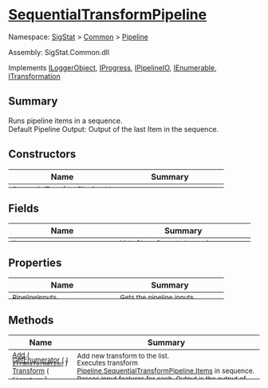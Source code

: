 # [SequentialTransformPipeline](./SequentialTransformPipeline.md)

Namespace: [SigStat]() > [Common](./../README.md) > [Pipeline](./README.md)

Assembly: SigStat.Common.dll

Implements [ILoggerObject](./../ILoggerObject.md), [IProgress](./../Helpers/IProgress.md), [IPipelineIO](./IPipelineIO.md), [IEnumerable](https://docs.microsoft.com/en-us/dotnet/api/System.Collections.IEnumerable), [ITransformation](./../ITransformation.md)

## Summary
Runs pipeline items in a sequence.  <br>Default Pipeline Output: Output of the last Item in the sequence.

## Constructors

| Name | Summary | 
| --- | --- | 
| <sub>SequentialTransformPipeline (  )</sub><div style="margin: -28px 0px 0px 0px;"><img width=200/>  | <sub></sub><div style="margin: -28px 0px 0px 0px;"><img width=200/>  | <br>


## Fields

| Name | Summary | 
| --- | --- | 
| <sub>Items</sub><div style="margin: -28px 0px 0px 0px;"><img width=200/>  | <sub>List of transforms to be run in sequence.</sub><div style="margin: -28px 0px 0px 0px;"><img width=200/>  | <br>


## Properties

| Name | Summary | 
| --- | --- | 
| <sub>PipelineInputs</sub><div style="margin: -28px 0px 0px 0px;"><img width=200/>  | <sub>Gets the pipeline inputs.</sub><div style="margin: -28px 0px 0px 0px;"><img width=200/>  | <br>
| <sub>PipelineOutputs</sub><div style="margin: -28px 0px 0px 0px;"><img width=200/>  | <sub>Gets the pipeline outputs.</sub><div style="margin: -28px 0px 0px 0px;"><img width=200/>  | <br>


## Methods

| Name | Summary | 
| --- | --- | 
| <sub>[Add](./Methods/SequentialTransformPipeline-100663508.md) ( [`ITransformation`](./../ITransformation.md) )</sub><div style="margin: -28px 0px 0px 0px;"><img width=200/>  | <sub>Add new transform to the list.</sub><div style="margin: -28px 0px 0px 0px;"><img width=200/>  | <br>
| <sub>[GetEnumerator](./Methods/SequentialTransformPipeline-100663507.md) (  )</sub><div style="margin: -28px 0px 0px 0px;"><img width=200/>  | <sub></sub><div style="margin: -28px 0px 0px 0px;"><img width=200/>  | <br>
| <sub>[Transform](./Methods/SequentialTransformPipeline-100663509.md) ( [`Signature`](./../Signature.md) )</sub><div style="margin: -28px 0px 0px 0px;"><img width=200/>  | <sub>Executes transform [Pipeline.SequentialTransformPipeline.Items](https://github.com/hargitomi97/sigstat/blob/master/docs/md/.md) in sequence.  Passes input features for each.  Output is the output of the last Item in the sequence.</sub><div style="margin: -28px 0px 0px 0px;"><img width=200/>  | <br>


